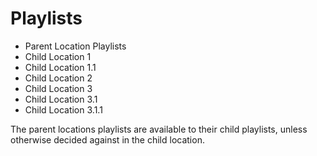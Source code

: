 # Playlists
- Parent Location Playlists
 - Child Location 1
  - Child Location 1.1
 - Child Location 2
 - Child Location 3
  - Child Location 3.1
   - Child Location 3.1.1

The parent locations playlists are available to their child playlists, unless otherwise decided against in the child location.
